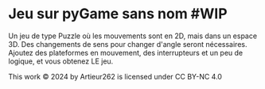 # Jeu sur pyGame sans nom #WIP
Un jeu de type Puzzle où les mouvements sont en 2D, mais dans un espace 3D. Des changements de sens pour changer d'angle seront nécessaires. Ajoutez des plateformes en mouvement, des interrupteurs et un peu de logique, et vous obtenez LE jeu.

This work © 2024 by Artieur262 is licensed under CC BY-NC 4.0
